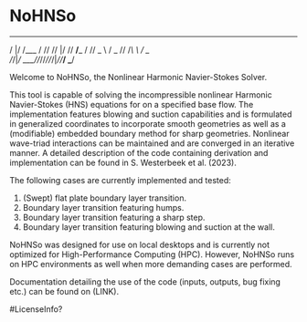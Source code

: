 # NoHNSo
   _  __       __ __ _  __ ____    
  / |/ /___   / // // |/ // __/___ 
 /    // _ \ / _  //    /_\ \ / _ \
/_/|_/ \___//_//_//_/|_//___/ \___/

Welcome to NoHNSo, the Nonlinear Harmonic Navier-Stokes Solver. 

This tool is capable of solving the incompressible nonlinear Harmonic Navier-Stokes (HNS) equations for on a specified base flow. The implementation features blowing and suction capabilities and is formulated in generalized coordinates to incorporate smooth geometries as well as a (modifiable) embedded boundary method for sharp geometries. Nonlinear wave-triad interactions can be maintained and are converged in an iterative manner. A detailed description of the code containing derivation and implementation can be found in S. Westerbeek et al. (2023).

The following cases are currently implemented and tested:
  1. (Swept) flat plate boundary layer transition.
  2. Boundary layer transition featuring humps.
  3. Boundary layer transition featuring a sharp step.
  4. Boundary layer transition featuring blowing and suction at the wall.

NoHNSo was designed for use on local desktops and is currently not optimized for High-Performance Computing (HPC). However, NoHNSo runs on HPC environments as well when more demanding cases are performed.

Documentation detailing the use of the code (inputs, outputs, bug fixing etc.) can be found on (LINK).

#LicenseInfo?

